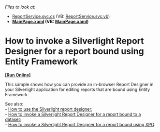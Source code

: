 <!-- default file list -->
*Files to look at*:

* [ReportService.svc.cs](./CS/ReportsSample.Web/ReportService.svc.cs) (VB: [ReportService.svc.vb](./VB/ReportsSample.Web/ReportService.svc.vb))
* **[MainPage.xaml](./CS/ReportsSample/MainPage.xaml) (VB: [MainPage.xaml](./VB/ReportsSample/MainPage.xaml))**
<!-- default file list end -->
# How to invoke a Silverlight Report Designer for a report bound using Entity Framework
<!-- run online -->
**[[Run Online]](https://codecentral.devexpress.com/e3730)**
<!-- run online end -->


<p>This sample shows how you can provide an in-browser Report Designer in your Silverlight application for editing reports that are bound using Entity Framework.</p><p>See also:<br />
- <a href="https://www.devexpress.com/Support/Center/p/E3690">How to use the Silverlight report designer</a>;<br />
- <a href="https://www.devexpress.com/Support/Center/p/E3729">How to invoke a Silverlight Report Designer for a report bound to a dataset</a>;<br />
- <a href="https://www.devexpress.com/Support/Center/p/E3731">How to invoke a Silverlight Report Designer for a report bound using XPO</a>.</p>

<br/>


